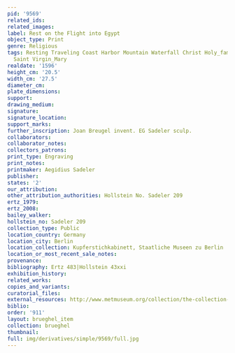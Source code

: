 ```yaml
---
pid: '9569'
related_ids: 
related_images: 
label: Rest on the Flight into Egypt
object_type: Print
genre: Religious
tags: Resting Traveling Coast Harbor Mountain Waterfall Christ Holy_family New_Testament
  Saint Virgin_Mary
realdate: '1596'
height_cm: '20.5'
width_cm: '27.5'
diameter_cm: 
plate_dimensions: 
support: 
drawing_medium: 
signature: 
signature_location: 
support_marks: 
further_inscription: Joan Breugel invent. EG Sadeler sculp.
collaborators: 
collaborator_notes: 
collectors_patrons: 
print_type: Engraving
print_notes: 
printmaker: Aegidius Sadeler
publisher: 
states: '2'
our_attribution: 
other_attribution_authorities: Hollstein No. Sadeler 209
ertz_1979: 
ertz_2008: 
bailey_walker: 
hollstein_no: Sadeler 209
collection_type: Public
location_country: Germany
location_city: Berlin
location_collection: Kupferstichkabinett, Staatliche Museen zu Berlin
location_or_most_recent_sale_notes: 
provenance: 
bibliography: Ertz 483|Hollstein 43xxi
exhibition_history: 
related_works: 
copies_and_variants: 
curatorial_files: 
external_resources: http://www.metmuseum.org/collection/the-collection-online/search/382731
biblio: 
order: '911'
layout: brueghel_item
collection: brueghel
thumbnail: 
full: img/derivatives/simple/9569/full.jpg
---
```

